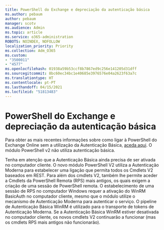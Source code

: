 ```yaml
---
title: PowerShell do Exchange e depreciação da autenticação básica
ms.author: pebaum
author: pebaum
manager: scotv
ms.audience: Admin
ms.topic: article
ms.service: o365-administration
ROBOTS: NOINDEX, NOFOLLOW
localization_priority: Priority
ms.collection: Adm_O365
ms.custom:
- "3500011"
- "4577"
ms.openlocfilehash: 01938a59b53ccf8b7867ed9c256e141205d31dff
ms.sourcegitcommit: 8bc60ec34bc1e40685e3976576e04a2623f63a7c
ms.translationtype: HT
ms.contentlocale: pt-PT
ms.lasthandoff: 04/15/2021
ms.locfileid: "51813483"
---
```

# <a name="exchange-powershell-and-basic-authentication-deprecation"></a>PowerShell do Exchange e depreciação da autenticação básica

Para obter as mais recentes informações sobre como ligar à PowerShell do Exchange Online sem a utilização da Autenticação Básica, [aceda aqui](https://aka.ms/exops-docs). O módulo PowerShell v2 não utiliza autenticação básica.

Tenha em atenção que a Autenticação Básica ainda precisa de ser ativada no computador cliente.
O novo módulo PowerShell V2 utiliza a Autenticação Moderna para estabelecer uma ligação que permita todos os Cmdlets V2 baseados em REST. Para além dos cmdlets V2, também lhe permite aceder a Cmdlets da PowerShell Remota (RPS) mais antigos, os quais exigem a criação de uma sessão de PowerShell remota. O estabelecimento de uma sessão de RPS no computador Windows requer a ativação do WinRM BasicAuth no computador cliente, mesmo que o módulo utilize o mecanismo de Autenticação Moderna para autenticar o serviço. O pipeline de Autenticação Básica WinRM é utilizado para o transporte de tokens de Autenticação Moderna. Se a Autenticação Básica WinRM estiver desativada no computador cliente, os novos cmdlets V2 continuarão a funcionar (mas os cmdlets RPS mais antigos não funcionarão).
